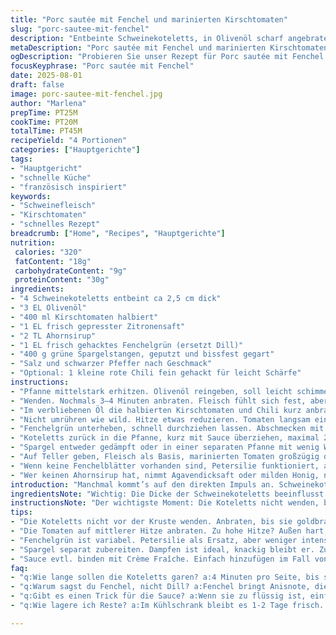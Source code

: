```yaml
---
title: "Porc sautée mit Fenchel und marinierten Kirschtomaten"
slug: "porc-sautee-mit-fenchel"
description: "Entbeinte Schweinekoteletts, in Olivenöl scharf angebraten, kombiniert mit halbierten Kirschtomaten, die in einem Mix aus Zitronensaft, Ahornsirup, und frischem Fenchelgrün langsam karamellisieren. Dazu zart gegarte grüne Spargelstangen. Die Tomatensauce wird reduziert, bis sie samtig ist. Gewürzt mit Fenchel statt Dill für eine lakelige Anisnote. Variante mit Zitrone und minimalem Zucker für Balance. Einfach, schnell und ohne tierische Milchprodukte, Gluten, Nüsse oder Eier."
metaDescription: "Porc sautée mit Fenchel und marinierten Kirschtomaten. Einfache, aromatische Mischung aus Schweinefleisch und frischen Aromen."
ogDescription: "Probieren Sie unser Rezept für Porc sautée mit Fenchel. Ein geschmackvolles Gericht, ideal für ein schnelles Abendessen."
focusKeyphrase: "Porc sautée mit Fenchel"
date: 2025-08-01
draft: false
image: porc-sautee-mit-fenchel.jpg
author: "Marlena"
prepTime: PT25M
cookTime: PT20M
totalTime: PT45M
recipeYield: "4 Portionen"
categories: ["Hauptgerichte"]
tags:
- "Hauptgericht"
- "schnelle Küche"
- "französisch inspiriert"
keywords:
- "Schweinefleisch"
- "Kirschtomaten"
- "schnelles Rezept"
breadcrumb: ["Home", "Recipes", "Hauptgerichte"]
nutrition: 
 calories: "320"
 fatContent: "18g"
 carbohydrateContent: "9g"
 proteinContent: "30g"
ingredients:
- "4 Schweinekoteletts entbeint ca 2,5 cm dick"
- "3 EL Olivenöl"
- "400 ml Kirschtomaten halbiert"
- "1 EL frisch gepresster Zitronensaft"
- "2 TL Ahornsirup"
- "1 EL frisch gehacktes Fenchelgrün (ersetzt Dill)"
- "400 g grüne Spargelstangen, geputzt und bissfest gegart"
- "Salz und schwarzer Pfeffer nach Geschmack"
- "Optional: 1 kleine rote Chili fein gehackt für leicht Schärfe"
instructions:
- "Pfanne mittelstark erhitzen. Olivenöl reingeben, soll leicht schimmern, nicht rauchen. Koteletts salzen, pfeffern. Anbraten, nicht schieben, bis auf einer Seite richtig goldbraun – ca 4 Minuten, gerade so, dass sich eine Kruste bildet."
- "Wenden. Nochmals 3–4 Minuten anbraten. Fleisch fühlt sich fest, aber nicht hart an. Aus der Pfanne nehmen, auf Teller legen, leicht ruhen lassen. Wichtiger Trick – Fleisch wird zäh ohne Ruhephase."
- "Im verbliebenen Öl die halbierten Kirschtomaten und Chili kurz anbraten, bis die Haut leicht schrumpelt und weich wird. Sobald die Tomaten anfangen zu zerfallen, Zitronensaft und Ahornsirup dazu."
- "Nicht umrühren wie wild. Hitze etwas reduzieren. Tomaten langsam einkochen lassen, wird eine leicht dickflüssige Sauce mit karamellisieren Aromen. Aromatisch, leicht süßlich und sauer."
- "Fenchelgrün unterheben, schnell durchziehen lassen. Abschmecken mit Salz und Pfeffer – oft intensive, grüne Frische durch Fenchel."
- "Koteletts zurück in die Pfanne, kurz mit Sauce überziehen, maximal 2 Minuten, nicht mehr, damit sie zart bleiben und Saft behalten."
- "Spargel entweder gedämpft oder in einer separaten Pfanne mit wenig Wasser und Salz bissfest garen, bis er leuchtend grün und knackig ist."
- "Auf Teller geben, Fleisch als Basis, marinierten Tomaten großzügig darüber, Spargel daneben. Eher rustikal servieren, keine Sauerei, sondern klare Aromen."
- "Wenn keine Fenchelblätter vorhanden sind, Petersilie funktioniert, aber Fenchel bringt nochmal etwas unerwartet Aromatisches. Zitronensaft kann man auch durch Limette ersetzen für mehr Frische."
- "Wer keinen Ahornsirup hat, nimmt Agavendicksaft oder milden Honig, nicht zu viel, sonst wird es süß. Tomaten nicht verkochen, sonst verlieren sie Textur."
introduction: "Manchmal kommt’s auf den direkten Impuls an. Schweinekoteletts, dick, fleischig, brauchen Aufmerksamkeit. Nicht nur anbraten und durch, sondern fühlen, hören. Wie die Butterbräunung, das Zischen wenn die Haut der Tomaten aufplatzt, der Duft, der sich entfaltet, wenn der Ahornsirup karamellisiert. Dill? Nicht heute. Fenchelgrün bringt eine untypische Frische, die überraschend gut zum Schwein passt. Spargel – minimal gekocht, knapp bissfest. Nicht matschig, keine Fertigware. Das Zusammenspiel aus fruchtiger Säure, süßer Karamellnote und dem grünen Crunch des Spargels ist mein Tipp. Nie die Koteletts altbacken machen. Ruhen lassen, dann erst nochmal kurz rein. So bleibt Saft im Fleisch, Punkte fürs Aroma. Und: Tomaten halbieren – nicht vierteln - damit sie nicht völlig zerfallen. Tipp: Wenn zu viel Sauce ist, einfach einwenn bisschen durch Zugabe von Crème Fraîche (laktosefrei) binden oder sofort etwas Wasser abgießen. Funktioniert immer, falls man zu großzügig war. Und chillig bleiben. Essen soll Spaß machen, nicht nerven."
ingredientsNote: "Wichtig: Die Dicke der Schweinekoteletts beeinflusst die Garzeit stark. Dünneres Fleisch wird trocken, dickeres braucht etwas mehr Geduld. Fenchelgrün als Ersatz für Dill ist nicht nur aromatisch anders, sondern auch im Geschmack intensiver, etwas anisartig. Wer es milder mag, halbiert die Menge. Kirschtomaten kaufe ich immer reif, sonst schmeckt das Ganze eher sauer und furchtlos. Ahornsirup habe ich mehrfach gegen Agavendicksaft getauscht, geht auch, aber Ahorn hat diese angenehme würzige Süße. Zitronensaft kann durch Limette ersetzt werden, passt gut zu mariniertem Gemüse. Spargel nicht zu lange garen, Farbe und Biss sind essenziell. Wenn keine frischen Zutaten zu bekommen sind, nehme ich gefrorene Spargelspitzen, die aber vor der Zubereitung trocken angetaut sein sollten, sonst spritzt’s beim Braten."
instructionsNote: "Der wichtigste Moment: Die Koteletts nicht wenden, bevor sie eine schöne Kruste haben. Die braune Farbe bedeutet Maillard-Reaktion, dann entwickelt sich Aroma. Lieber etwas länger anbraten als zu früh wenden, sonst reisst das Fleisch und verliert Flüssigkeit. Wenn die Tomaten in die Pfanne kommen, Hitze nicht zu hoch, sonst verbrennen sie außen und bleiben innen hart. Lieber eine mittlere Hitze, bis die Haut schrumpelt und leicht süßliche Säfte entstehen. Ahornsirup erst zum Schluss dazugeben, nicht zu früh, sonst verbrennt er. Die Sauce ist ein Naturindikator: Wenn sie dicklich wird, hat sich Wasser reduziert und Aromastoffe konzentrieren sich. Fenchelgrün bitte frisch und grob gehackt, sonst wird der Geschmack schnell zu intensiv. Zum Schluss die Koteletts noch einmal mit der Sauce benetzen, damit sie nicht trocken bleiben, aber niemals zu lange, das trocknet aus. Spargel separat, am besten gedämpft oder kurz blanchiert, auf keinen Fall zu weich, sonst verliert das Gericht seine Frische. Wenn keine passende Pfanne zur Hand ist, gibt’s einen Trick: Gusseisen für das Fleisch, Edelstahlpfanne für die Tomaten. Zeitlich am besten separat vorbereiten. Am Tisch schnell anrichten, bevor die Butter und Sauce zu kalt werden."
tips:
- "Die Koteletts nicht vor der Kruste wenden. Anbraten, bis sie goldbraun sind. Hitze hoch für den Anfang, dann mittlere Hitze. Das sorgt für Aroma und Saftigkeit."
- "Die Tomaten auf mittlerer Hitze anbraten. Zu hohe Hitze? Außen hart, innen fest. Richtig machen: Haut soll schrumpeln und der Saft süßlich werden. Wenig rühren für die perfekte Konsistenz."
- "Fenchelgrün ist variabel. Petersilie als Ersatz, aber weniger intensiv. Limette statt Zitrone möglich für frische Akzente. Experimentieren erlaubt, die Basis bleibt wichtig."
- "Spargel separat zubereiten. Dampfen ist ideal, knackig bleibt er. Zu weich wird matschig. Alternativen? Gefrorenes Gemüse kann verwendet werden, aber aufpassen beim Auftauen."
- "Sauce evtl. binden mit Crème Fraîche. Einfach hinzufügen im Fall von zu viel Flüssigkeit. Ein bisschen rühren. Wasser abgiessen funktioniert auch. Bleibt immer frisch und aromatisch."
faq:
- "q:Wie lange sollen die Koteletts garen? a:4 Minuten pro Seite, bis sie goldbraun sind. Ruhephase nicht vergessen. Zähe Koteletts sind das Ergebnis von zu wenig Geduld."
- "q:Warum sagst du Fenchel, nicht Dill? a:Fenchel bringt Anisnote, die überraschend gut passt. Dill ist auch okay, aber weniger intensiv. Also: Fenchel ganz klar als Option. Sorgfältig wählen."
- "q:Gibt es einen Trick für die Sauce? a:Wenn sie zu flüssig ist, einfach ein wenig reduzieren. Hitze runterstellen. Für Geschmack ist dickflüssig besser. Schmeckt intensiver, vollmundiger."
- "q:Wie lagere ich Reste? a:Im Kühlschrank bleibt es 1-2 Tage frisch. Einfrieren ist auch möglich, aber Sauce könnte leiden. Vor dem Verzehr aufwärmen, langsam. Qualität wichtig."

---
```

